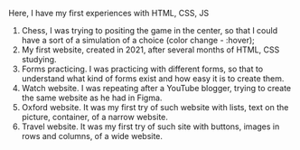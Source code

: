 Here, I have my first experiences with HTML, CSS, JS
1. Chess, I was trying to positing the game in the center, so that I could have a sort of a simulation of a choice (color change - :hover); 
2. My first website, created in 2021, after several months of HTML, CSS studying. 
3. Forms practicing. I was practicing with different forms, so that to understand what kind of forms exist and how easy it is to create them. 
4. Watch website. I was repeating after a YouTube blogger, trying to create the same website as he had in Figma. 
5. Oxford website. It was my first try of such website with lists, text on the picture, container, of a narrow website. 
6. Travel website. It was my first try of such site with buttons, images in rows and columns, of a wide website. 
